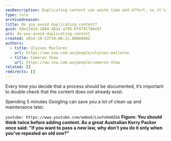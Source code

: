 ```yaml
---
seoDescription: Duplicating content can waste time and effort, so it's crucial to check if similar information already exists before creating new content.
type: rule
archivedreason:
title: Do you avoid duplicating content?
guid: 68e1182d-1084-48a2-a799-bf9791766e9f
uri: do-you-avoid-duplicating-content
created: 2014-10-23T19:00:21.0000000Z
authors:
  - title: Ulysses Maclaren
    url: https://ww.ssw.com.au/people/ulysses-maclaren
  - title: Cameron Shaw
    url: https://ww.ssw.com.au/people/cameron-shaw
related: []
redirects: []
---
```


Every time you decide that a process should be documented, it’s important to double check that the content does not already exist.

Spending 5 minutes Googling can save you a lot of clean up and maintenance later.

<!--endintro-->

`youtube: https://www.youtube.com/embed/LnwYoOeWZGA`
**Figure: You should think twice before adding content. As a great Australian Kerry Packer once said: "If you want to pass a new law, why don't you do it only when you've repealed an old one?"**
